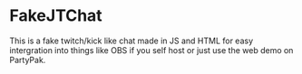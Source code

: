 # FakeJTChat
This is a fake twitch/kick like chat made in JS and HTML for easy intergration into things like OBS if you self host or just use the web demo on PartyPak. 
